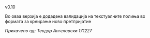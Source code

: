 v0.10

Во оваа верзија е додадена валидација на текстуалните полиња во формата за креирање ново претпријатие

*Прикачено од: Теодор Ангеловски 171227*